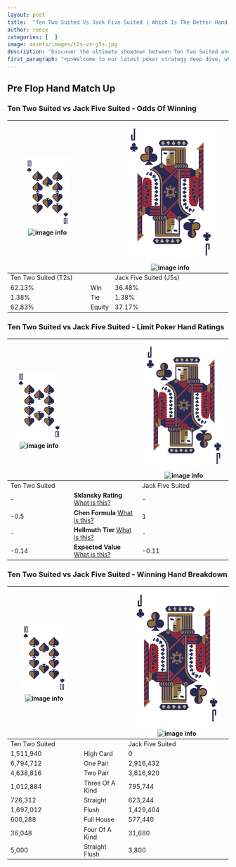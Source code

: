 ```yaml
---
layout: post
title:  "Ten Two Suited Vs Jack Five Suited | Which Is The Better Hand In Poker? A Complete Guide"
author: reece
categories: [  ]
image: assets/images/t2s-vs-j5s.jpg
description: "Discover the ultimate showdown between Ten Two Suited and Jack Five Suited in poker! Uncover the odds, strategies, and scenarios where one hand triumphs over the other. Get ready to up your poker game with this thrilling analysis."
first_paragraph: "<p>Welcome to our latest poker strategy deep dive, where we're pitting two distinct hands against each other in a high-stakes showdown: Ten Two Suited vs Jack Five Suited.</p><p>In the dynamic world of poker, every decision counts, and knowing which hand holds the upper hand is key to your success at the table.</p><p>In this article, we'll dissect these two hands, explore the scenarios where one dominates the other, and equip you with the knowledge to make strategic choices that can tip the odds in your favor.</p><p>Get ready to unravel the intriguing dynamics of these poker hands and elevate your game to new heights.</p>"
---
```




[comment]: # (sp0)

## Pre Flop Hand Match Up

<div class="table hand-ratings" markdown="1"> 



### Ten Two Suited vs Jack Five Suited - Odds Of Winning


    
| ![image info](assets/images/hand1/T.png) ![image info](assets/images/hand1/2s.png) |  | ![image info](assets/images/hand2/J.png) ![image info](assets/images/hand2/5s.png) |
| -------- | -------- | -------- |
| Ten Two Suited (T2s) |  | Jack Five Suited (J5s) |
| 62.13% | Win | 36.48% |
| 1.38% | Tie | 1.38% |
| 62.83% | Equity | 37.17% |




[comment]: # (sp1)



### Ten Two Suited vs Jack Five Suited - Limit Poker Hand Ratings


    
| ![image info](assets/images/hand1/T.png) ![image info](assets/images/hand1/2s.png) |  | ![image info](assets/images/hand2/J.png) ![image info](assets/images/hand2/5s.png) |
| -------- | -------- | -------- |
| Ten Two Suited |  | Jack Five Suited |
| - | **Sklansky Rating** [What is this?](/sklansky-rating-explained) | - |
| -0.5 | **Chen Formula** [What is this?](/chen-formula-explained) | 1 |
| - | **Hellmuth Tier** [What is this?](/Hellmuth-tier-explained) | - |
| -0.14 | **Expected Value** [What is this?](/expected-value-explained) | -0.11 |




[comment]: # (sp2)



### Ten Two Suited vs Jack Five Suited - Winning Hand Breakdown


    
| ![image info](assets/images/hand1/T.png) ![image info](assets/images/hand1/2s.png) |  | ![image info](assets/images/hand2/J.png) ![image info](assets/images/hand2/5s.png) |
| -------- | -------- | -------- |
| Ten Two Suited |  | Jack Five Suited |
| 1,511,940 | High Card | 0 |
| 6,794,712 | One Pair | 2,916,432 |
| 4,638,816 | Two Pair | 3,616,920 |
| 1,012,884 | Three Of A Kind | 795,744 |
| 726,312 | Straight | 623,244 |
| 1,697,012 | Flush | 1,429,404 |
| 600,288 | Full House | 577,440 |
| 36,048 | Four Of A Kind | 31,680 |
| 5,000 | Straight Flush | 3,800 |




[comment]: # (sp3)



</div>

[comment]: # (sp4)



[comment]: # (sp5)

